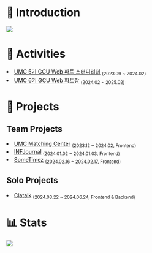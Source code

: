 <h1>📌 Introduction</h1>
<a href="https://pumped-increase-62d.notion.site/Junyoung-Oh-a889c28ca48a4c42aafddf9017884537"><img src="https://img.shields.io/badge/Portfolio-000000?style=flat-square&logo=Notion&logoColor=white"/></a> 

<h1>🏫 Activities</h1>
<li><a href="https://www.makeus.in/umc">UMC 5기 GCU Web 파트 스터디리더</a> <sub>(2023.09 ~ 2024.02)</sub></li>
<li><a href="https://www.makeus.in/umc">UMC 6기 GCU Web 파트장</a> <sub>(2024.02 ~ 2025.02)</sub></li>

<h1>👊 Projects</h1>

<h2>Team Projects</h2>
<li><a href="https://github.com/UMC-Matching-Center/U.M.C_Web">UMC Matching Center</a> <sub>(2023.12 ~ 2024.02, Frontend)</sub></li>
<li><a href="https://github.com/INFJournal/front-end">INFJournal</a> <sub>(2024.01.02 ~ 2024.01.03, Frontend)</sub></li>
<li><a href="https://github.com/wagle-wagle-hackathon/front">SomeTimez</a> <sub>(2024.02.16 ~ 2024.02.17, Frontend)</sub></li>

<h2>Solo Projects</h2>
<li><a href="https://github.com/ChatOverlay">Clatalk</a> <sub>(2024.03.22 ~ 2024.06.24, Frontend & Backend)</sub></li>

<h1>📊 Stats</h1>
<img src="https://github-readme-stats.vercel.app/api?username=XinguOh&show_icons=true&theme=dark" />

